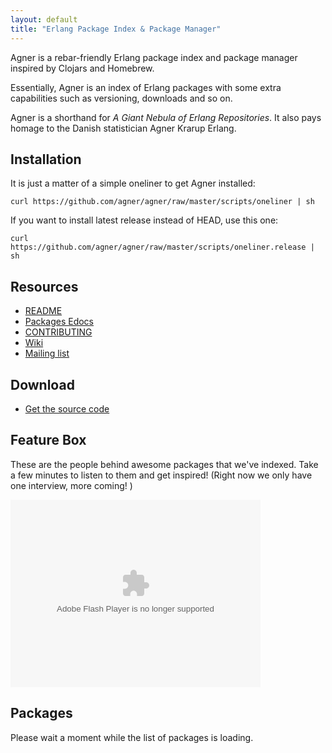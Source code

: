 ```yaml
---
layout: default
title: "Erlang Package Index & Package Manager"
---
```


Agner is a rebar-friendly Erlang package index and package manager inspired by Clojars and
Homebrew.

Essentially, Agner is an index of Erlang packages with some extra
capabilities such as versioning, downloads and so on.

Agner is a shorthand for *A Giant Nebula of Erlang Repositories*. It
also pays homage to the Danish statistician Agner Krarup Erlang.

Installation
------------

It is just a matter of a simple oneliner to get Agner installed:

<pre class="code"><code>curl https://github.com/agner/agner/raw/master/scripts/oneliner | sh</code></pre>

If you want to install latest release instead of HEAD, use this one:

<pre class="code"><code>curl https://github.com/agner/agner/raw/master/scripts/oneliner.release | sh</code></pre>

Resources
---------

* [README](https://github.com/agner/agner#readme)
* [Packages Edocs](http://doc.erlagner.org/)
* [CONTRIBUTING](https://github.com/agner/agner/blob/master/CONTRIBUTING.md)
* [Wiki](https://github.com/agner/agner/wiki)
* [Mailing list](http://groups.google.com/group/agner-erlang)

Download
--------

* [Get the source code](https://github.com/agner/agner)


Feature Box
-----------

These are the people behind awesome packages that we've indexed. Take a few minutes to listen to them and get inspired! (Right now we only have one interview, more coming! )

<object type="application/x-shockwave-flash" width="400" height="300" data="http://vimeo.com/hubnut/?user_id=user6447669&amp;color=00adef&amp;background=000000&amp;fullscreen=1&amp;slideshow=0&amp;stream=channel&amp;id=183961&amp;server=vimeo.com">	<param name="quality" value="best" />		<param name="allowfullscreen" value="true" />		<param name="allowscriptaccess" value="always" />	<param name="scale" value="showAll" />	<param name="movie" value="http://vimeo.com/hubnut/?user_id=user6447669&amp;color=00adef&amp;background=000000&amp;fullscreen=1&amp;slideshow=0&amp;stream=channel&amp;id=183961&amp;server=vimeo.com" /></object>


Packages
--------

Please wait a moment while the list of packages is loading.
